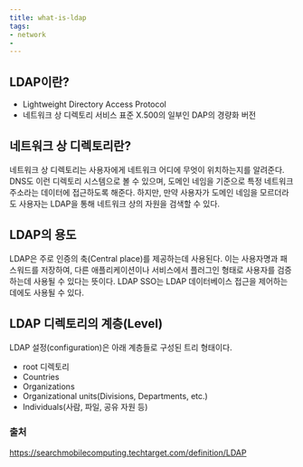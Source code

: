 ```yaml
---
title: what-is-ldap
tags:
- network
- 
---
```


## LDAP이란?
- Lightweight Directory Access Protocol
- 네트워크 상 디렉토리 서비스 표준 X.500의 일부인 DAP의 경량화 버전

## 네트워크 상 디렉토리란?
네트워크 상 디렉토리는 사용자에게 네트워크 어디에 무엇이 위치하는지를 알려준다. 
DNS도 이런 디렉토리 시스템으로 볼 수 있으며, 도메인 네임을 기준으로 특정 네트워크 주소라는 데이터에 접근하도록 해준다.
하지만, 만약 사용자가 도메인 네임을 모르더라도 사용자는 LDAP을 통해 네트워크 상의 자원을 검색할 수 있다. 

## LDAP의 용도
LDAP은 주로 인증의 축(Central place)를 제공하는데 사용된다. 이는 사용자명과 패스워드를 저장하여, 다른 애플리케이션이나 서비스에서 플러그인 형태로 사용자를 검증하는데 사용될 수 있다는 뜻이다. LDAP SSO는 LDAP 데이터베이스 접근을 제어하는 데에도 사용될 수 있다.

## LDAP 디렉토리의 계층(Level)
LDAP 설정(configuration)은 아래 계층들로 구성된 트리 형태이다.
- root 디렉토리
- Countries
- Organizations
- Organizational units(Divisions, Departments, etc.)
- Individuals(사람, 파일, 공유 자원 등)



### 출처
https://searchmobilecomputing.techtarget.com/definition/LDAP